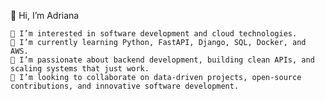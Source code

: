 👋 Hi, I’m Adriana

    👀 I’m interested in software development and cloud technologies.
    🌱 I’m currently learning Python, FastAPI, Django, SQL, Docker, and AWS.
    🤝 I’m passionate about backend development, building clean APIs, and scaling systems that just work.
    💞️ I’m looking to collaborate on data-driven projects, open-source contributions, and innovative software development.

<!--
**adiavr/adiavr** is a ✨ _special_ ✨ repository because its `README.md` (this file) appears on your GitHub profile.

Here are some ideas to get you started:

- 🔭 I’m currently working on ...
- 🌱 I’m currently learning ...
- 👯 I’m looking to collaborate on ...
- 🤔 I’m looking for help with ...
- 💬 Ask me about ...
- 📫 How to reach me: ...
- 😄 Pronouns: ...
- ⚡ Fun fact: ...
-->
